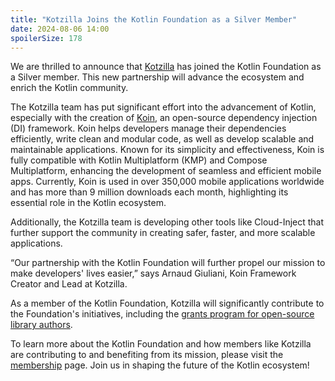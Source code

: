 ```yaml
---
title: "Kotzilla Joins the Kotlin Foundation as a Silver Member"
date: 2024-08-06 14:00
spoilerSize: 178
---
```


We are thrilled to announce that [Kotzilla](https://kotzilla.io/) has joined the Kotlin Foundation as a Silver member. This new partnership will advance the ecosystem and enrich the Kotlin community.

The Kotzilla team has put significant effort into the advancement of Kotlin, especially with the creation of [Koin](https://insert-koin.io/), an open-source dependency injection (DI) framework. Koin helps developers manage their dependencies efficiently, write clean and modular code, as well as develop scalable and maintainable applications. Known for its simplicity and effectiveness, Koin is fully compatible with Kotlin Multiplatform (KMP) and Compose Multiplatform, enhancing the development of seamless and efficient mobile apps. Currently, Koin is used in over 350,000 mobile applications worldwide and has more than 9 million downloads each month, highlighting its essential role in the Kotlin ecosystem.

Additionally, the Kotzilla team is developing other tools like Cloud-Inject that further support the community in creating safer, faster, and more scalable applications.

“Our partnership with the Kotlin Foundation will further propel our mission to make developers' lives easier,” says Arnaud Giuliani, Koin Framework Creator and Lead at Kotzilla.

As a member of the Kotlin Foundation, Kotzilla will significantly contribute to the Foundation's initiatives, including the [grants program for open-source library authors](/grants/).

To learn more about the Kotlin Foundation and how members like Kotzilla are contributing to and benefiting from its mission, please visit the [membership](/join/) page. Join us in shaping the future of the Kotlin ecosystem!
